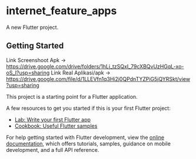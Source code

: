 # internet_feature_apps

A new Flutter project.

## Getting Started
Link Screenshoot Apk -> https://drive.google.com/drive/folders/1hLj_tzSQxI_79cXBQvUzHGqL-xo-oS_I?usp=sharing
Link Real Aplikasi/apk -> https://drive.google.com/file/d/1LLEVfn1q3Hi2j0QPdnTYZPiG5jQYRSkt/view?usp=sharing

This project is a starting point for a Flutter application.

A few resources to get you started if this is your first Flutter project:

- [Lab: Write your first Flutter app](https://docs.flutter.dev/get-started/codelab)
- [Cookbook: Useful Flutter samples](https://docs.flutter.dev/cookbook)

For help getting started with Flutter development, view the
[online documentation](https://docs.flutter.dev/), which offers tutorials,
samples, guidance on mobile development, and a full API reference.
